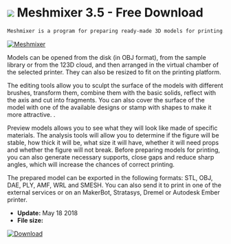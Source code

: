# ![](https://cdn.softexe.net/static/icon/9/meshmixer-10256.png) Meshmixer 3.5 - Free Download

```sh
Meshmixer is a program for preparing ready-made 3D models for printing. The program can combine several models into one, design supports, apply texture surfaces and fine-tune the details before printing.
```
[![Meshmixer](https://gallery.dpcdn.pl/imgc/Tools/67330/g_-_420x350_1.5_-_x20160419174439_0.png)](https://softexe.net/win/multimedia/graphics-design/meshmixer:pRbef.html)

Models can be opened from the disk (in OBJ format), from the sample library or from the 123D cloud, and then arranged in the virtual chamber of the selected printer. They can also be resized to fit on the printing platform. 
 
 
 The editing tools allow you to sculpt the surface of the models with different brushes, transform them, combine them with the basic solids, reflect with the axis and cut into fragments. You can also cover the surface of the model with one of the available designs or stamp with shapes to make it more attractive. . 
 
 
 Preview models allows you to see what they will look like made of specific materials. The analysis tools will allow you to determine if the figure will be stable, how thick it will be, what size it will have, whether it will need props and whether the figure will not break. Before preparing models for printing, you can also generate necessary supports, close gaps and reduce sharp angles, which will increase the chances of correct printing.
 
 
 The prepared model can be exported in the following formats: STL, OBJ, DAE, PLY, AMF, WRL and SMESH. You can also send it to print in one of the external services or on an MakerBot, Stratasys, Dremel or Autodesk Ember printer.


- **Update:** May 18 2018
- **File size:** 

[![Download](https://cdn.softexe.net/static/img/download.png)](https://softexe.net/win/multimedia/graphics-design/meshmixer:pRbef.html)

